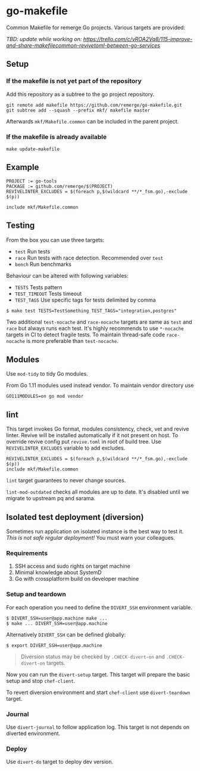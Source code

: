 # go-makefile

Common Makefile for remerge Go projects. Various targets are provided:

*TBD: update while working on: https://trello.com/c/vROA2Va8/115-improve-and-share-makefilecommon-revivetoml-between-go-services*

## Setup

### If the makefile is not yet part of the repository

Add this repository as a subtree to the go project repository.

```
git remote add makefile https://github.com/remerge/go-makefile.git
git subtree add --squash --prefix mkf/ makefile master
```
Afterwards `mkf/Makefile.common` can be included in the parent project.

### If the makefile is already available

`make update-makefile`

## Example

```
PROJECT := go-tools
PACKAGE := github.com/remerge/$(PROJECT)
REVIVELINTER_EXCLUDES = $(foreach p,$(wildcard **/*_fsm.go),-exclude $(p))

include mkf/Makefile.common
```

## Testing

From the box you can use three targets:

- `test` Run tests
- `race` Run tests with race detection. Recommended over `test`
- `bench` Run benchmarks

Behaviour can be altered with following variables:

- `TESTS` Tests pattern
- `TEST_TIMEOUT` Tests timeout
- `TEST_TAGS` Use specific tags for tests delimited by comma

```
$ make test TESTS=TestSomething TEST_TAGS="integration,postgres"
```

Two additional `test-nocache` and `race-nocache` targets are same as `test` and
`race` but always runs each test. It's highly recommends to use `*-nocache` 
targets in CI to detect fragile tests. To maintain thread-safe code 
`race-nocache` is more preferable than `test-nocache`.

## Modules

Use `mod-tidy` to tidy Go modules.

From Go 1.11 modules used instead vendor. To maintain vendor directory use

```
GO111MODULES=on go mod vendor
```

## lint

This target invokes Go format, modules consistency, check, vet and revive 
linter. Revive will be installed automatically if it not present on host. To 
override revive config put `revive.toml` in root of build tree. 
Use `REVIVELINTER_EXCLUDES` variable to add excludes.

```
REVIVELINTER_EXCLUDES = $(foreach p,$(wildcard **/*_fsm.go),-exclude $(p))
include mkf/Makefile.common
```

`lint` target guarantees to never change sources.

`lint-mod-outdated` checks all modules are up to date. It's disabled until 
we migrate to upstream pq and sarama.

## Isolated test deployment (diversion)

Sometimes run application on isolated instance is the best way to test it. *This is
not safe regular deployment!* You must warn your colleagues.

### Requirements

1. SSH access and sudo rights on target machine
1. Minimal knowledge about SystemD
1. Go with crossplatform build on developer machine

### Setup and teardown

For each operation you need to define the `DIVERT_SSH` environment variable.

```shell
$ DIVERT_SSH=user@app.machine make ...
$ make ... DIVERT_SSH=user@app.machine
```

Alternatively `DIVERT_SSH` can be defined globally:

```shell
$ export DIVERT_SSH=user@app.machine
```

> Diversion status may be checked by `.CHECK-divert-on` and
  `.CHECK-divert-on` targets.

Now you can run the `divert-setup` target. This target will prepare the basic setup and
stop `chef-client`.

To revert diversion environment and start `chef-client` use `divert-teardown` target.

### Journal

Use `divert-journal` to follow application log. This target is not depends on
diverted environment.

### Deploy

Use `divert-do` target to deploy dev version.
